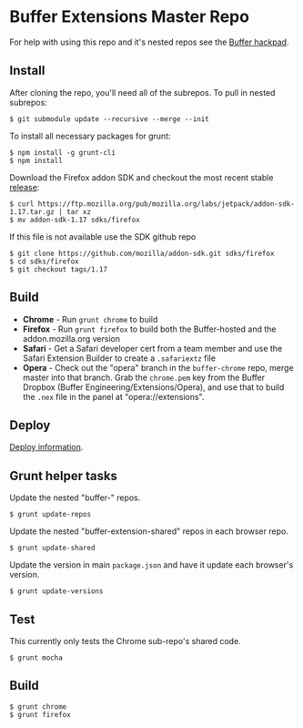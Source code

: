 Buffer Extensions Master Repo
=============================

For help with using this repo and it's nested repos see the [Buffer hackpad](https://buffer.hackpad.com/Extensions-Shared-Repos-101-7AswcCRsHEI).

## Install

After cloning the repo, you'll need all of the subrepos. To pull in nested subrepos:

    $ git submodule update --recursive --merge --init

To install all necessary packages for grunt:

    $ npm install -g grunt-cli
    $ npm install

Download the Firefox addon SDK and checkout the most recent stable
[release](https://github.com/mozilla/addon-sdk/releases):

    $ curl https://ftp.mozilla.org/pub/mozilla.org/labs/jetpack/addon-sdk-1.17.tar.gz | tar xz
    $ mv addon-sdk-1.17 sdks/firefox

If this file is not available use the SDK github repo

    $ git clone https://github.com/mozilla/addon-sdk.git sdks/firefox
    $ cd sdks/firefox
    $ git checkout tags/1.17

## Build

* **Chrome** - Run `grunt chrome` to build
* **Firefox** - Run `grunt firefox` to build both the Buffer-hosted and the
addon.mozilla.org version
* **Safari** - Get a Safari developer cert from a team member and use the Safari
Extension Builder to create a `.safariextz` file
* **Opera** - Check out the "opera" branch in the `buffer-chrome` repo, merge
master into that branch. Grab the `chrome.pem` key from the Buffer Dropbox
(Buffer Engineering/Extensions/Opera), and use that to build the `.nex` file in
the panel at "opera://extensions".

## Deploy

[Deploy information](https://buffer.hackpad.com/Extensions-Shared-Repos-101-7AswcCRsHEI#:h=Deploying).

## Grunt helper tasks

Update the nested "buffer-<browser>" repos.

    $ grunt update-repos

Update the nested "buffer-extension-shared" repos in each browser repo.

    $ grunt update-shared

Update the version in main `package.json` and have it update each browser's
version.

    $ grunt update-versions

## Test

This currently only tests the Chrome sub-repo's shared code.

    $ grunt mocha

## Build

    $ grunt chrome
    $ grunt firefox
